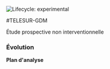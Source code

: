 <!-- badges: start -->
![Lifecycle: experimental](https://img.shields.io/badge/lifecycle-experimental-orange.svg)
<!-- badges: end -->

#TELESUR-GDM

Étude prospective non interventionnelle

### Évolution

**Plan d'analyse**